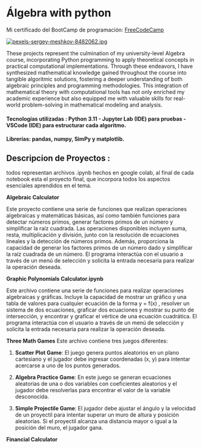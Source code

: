 # Álgebra with python
Mi certificado del BootCamp de programación: [FreeCodeCamp](https://www.freecodecamp.org/certification/Knaus-Elias-Gustavo/college-algebra-with-python-v8)

[![pexels-sergey-meshkov-8482062.jpg](https://i.postimg.cc/j2Hg3cdB/pexels-sergey-meshkov-8482062.jpg)](https://postimg.cc/8fCmjhvb)

These projects represent the culmination of my university-level Algebra course, incorporating Python programming to apply theoretical concepts in practical computational implementations. 
Through these endeavors, I have synthesized mathematical knowledge gained throughout the course into tangible algoritmic solutions, fostering a deeper understanding of both algebraic principles and
programming methodologies. This integration of mathematical theory with computational tools has not only enriched my academic experience but also equipped me with valuable skills for real-world problem-solving 
in mathematical modeling and analysis.


#### Tecnologías utilizadas : Python 3.11 - Jupyter Lab (IDE) para pruebas - VSCode (IDE) para estructurar cada algoritmo.

#### Librerías: pandas, numpy, SimPy y matplotlib.

## Descripcion de Proyectos : 
todos representan archivos .ipynb hechos en google colab, al final de cada notebook esta el proyecto final, que incorpora todos los aspectos esenciales aprendidos en el tema.

**Algebraic Calculator**

Este proyecto contiene una serie de funciones que realizan operaciones algebraicas y matemáticas básicas, así como también funciones para detectar números primos, generar factores primos de un número y simplificar la raíz cuadrada. Las operaciones disponibles incluyen suma, resta, multiplicación y división, junto con la resolución de ecuaciones lineales y la detección de números primos. Además, proporciona la capacidad de generar los factores primos de un número dado y simplificar la raíz cuadrada de un número. El programa interactúa con el usuario a través de un menú de selección y solicita la entrada necesaria para realizar la operación deseada.

**Graphic Polynomials Calculator.ipynb**

Este archivo contiene una serie de funciones para realizar operaciones algebraicas y gráficas. Incluye la capacidad de mostrar un gráfico y una tabla de valores para cualquier ecuación de la forma y = f(x) , resolver un sistema de dos ecuaciones, graficar dos ecuaciones y mostrar su punto de intersección, y encontrar y graficar el vértice de una ecuación cuadrática. El programa interactúa con el usuario a través de un menú de selección y solicita la entrada necesaria para realizar la operación deseada.

**Three Math Games**
Este archivo contiene tres juegos diferentes:

1. **Scatter Plot Game**: El juego genera puntos aleatorios en un plano cartesiano y el jugador debe ingresar coordenadas (x, y) para intentar acercarse a uno de los puntos generados.

2. **Algebra Practice Game**: En este juego se generan ecuaciones aleatorias de una o dos variables con coeficientes aleatorios y el jugador debe resolverlas para encontrar el valor de la variable desconocida.

3. **Simple Projectile Game**: El jugador debe ajustar el ángulo y la velocidad de un proyectil para intentar superar un muro de altura y posición aleatorias. Si el proyectil alcanza una distancia mayor o igual a la posición del muro, el jugador gana.


**Financial Calculator**



